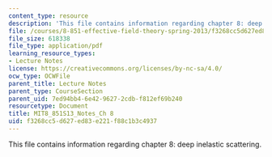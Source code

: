 ```yaml
---
content_type: resource
description: 'This file contains information regarding chapter 8: deep inelastic scattering.'
file: /courses/8-851-effective-field-theory-spring-2013/f3268cc5d627ed83e221f88c1b3c4937_MIT8_851S13_DeepInelaScatt.pdf
file_size: 618338
file_type: application/pdf
learning_resource_types:
- Lecture Notes
license: https://creativecommons.org/licenses/by-nc-sa/4.0/
ocw_type: OCWFile
parent_title: Lecture Notes
parent_type: CourseSection
parent_uid: 7ed94bb4-6e42-9627-2cdb-f812ef69b240
resourcetype: Document
title: MIT8_851S13_Notes_Ch 8
uid: f3268cc5-d627-ed83-e221-f88c1b3c4937
---
```

This file contains information regarding chapter 8: deep inelastic scattering.